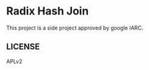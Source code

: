Radix Hash Join
===============

This project is a side project approved by google IARC.

LICENSE
-------

APLv2
